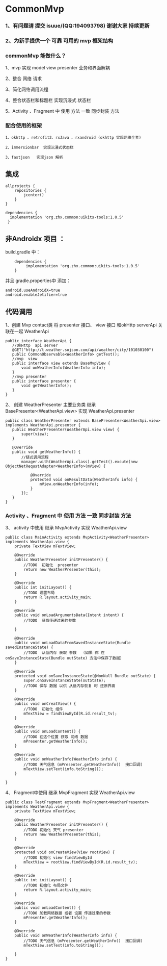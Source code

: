 # CommonMvp

### 1、有问题请 提交 isuue/(QQ:194093798) 谢谢大家 持续更新

### 2、为新手提供一个 可靠 可用的 mvp 框架结构

### commonMvp 能做什么？
 1、mvp 实现 model  view  presenter 业务和界面解耦

 2、整合 网络 请求

 3、简化网络调用流程

 4、整合状态栏和标题栏 实现沉浸式 状态栏

 5、Activity 、Fragment 中 使用  方法 一致 同步封装 方法

### 配合使用的框架
    1、okhttp 、retrofit2、rxJava 、rxandroid (okhttp 实现网络全套)

    2、immersionbar  实现沉浸式状态栏

    3、fastjson   实现json 解析

## 集成

```
allprojects {
    repositories {
        jcenter()
    }
}
```
```
dependencies {
  implementation 'org.zhx.common:uikits-tools:1.0.5'
 }
```
## 非Androidx 项目 ：
build.gradle 中：
```
	dependencies {
	     implementation 'org.zhx.common:uikits-tools:1.0.5'
	}
```
并且 gradle.properties中 添加：
```
android.useAndroidX=true
android.enableJetifier=true
```
## 代码调用
 1、创建 Mvp  contact类  将 presenter 接口、 view 接口  和okHttp  serverApi  关联在一起  WeatherApi
 ```
public interface WeatherApi {
    //OkHttp  api server
    @GET("http://t.weather.sojson.com/api/weather/city/101030100")
    public CommonObservable<WeatherInfo> getTest();
    //mvp  view
    public interface view extends BaseMvpView {
        void onWeatherInfo(WeatherInfo info);
    }
    //mvp presenter
    public interface presenter {
        void getWeatherInfo();
    }
}
 ```

 2、 创建 WeatherPresenter  主要业务类  继承 BasePresenter<WeatherApi.view>  实现 WeatherApi.presenter
 ```
public class WeatherPresenter extends BasePresenter<WeatherApi.view> implements WeatherApi.presenter {
    public WeatherPresenter(WeatherApi.view view) {
        super(view);
    }

    @Override
    public void getWeatherInfo() {
        //链式调用流程
        manager.with(WeatherApi.class).getTest().excute(new ObjectNetRequstAdapter<WeatherInfo>(mView) {

            @Override
            protected void onResultData(WeatherInfo info) {
                mView.onWeatherInfo(info);
            }
        });
    }
}
 ```
### Activity 、Fragment 中 使用  方法 一致 同步封装 方法

 3、 activity 中使用  继承 MvpActivity<WeatherPresenter>   实现  WeatherApi.view
 ```
 public class MainActivity extends MvpActivity<WeatherPresenter> implements WeatherApi.view {
     private TextView mTextView;

     @Override
     public WeatherPresenter initPresenter() {
         //TODO  初始化  presenter
         return new WeatherPresenter(this);
     }

     @Override
     public int initLayout() {
         //TODO 设置布局
         return R.layout.activity_main;
     }

     @Override
     public void onLoadArgumentsData(Intent intent) {
         //TODO  获取传递过来的参数

     }

     @Override
     public void onLoadDataFromSavedInstanceState(Bundle savedInstanceState) {
         //TODO  从低内存 获取 参数  （如果 你 在 onSaveInstanceState(Bundle outState) 方法中保存了数据）
     }

     @Override
     protected void onSaveInstanceState(@NonNull Bundle outState) {
         super.onSaveInstanceState(outState);
         //TODO 保存 数据 以供 从低内存恢复 时 还原界面
     }

     @Override
     public void onCreatView() {
         //TODO  初始化 组件
         mTextView = findViewById(R.id.result_tv);
     }

     @Override
     public void onLoadContent() {
         //TODO 在这个位置 获取 网络 数据
         mPresenter.getWeatherInfo();
     }

     @Override
     public void onWeatherInfo(WeatherInfo info) {
         //TODO 天气信息 (mPresenter.getWeatherInfo()  接口回调)
         mTextView.setText(info.toString());
     }

 }
 ```
 4、 Fragment中使用  继承 MvpFragment<WeatherPresenter>   实现  WeatherApi.view
```
public class TestFragment extends MvpFragment<WeatherPresenter> implements WeatherApi.view {
    private TextView mTextView;

    @Override
    public WeatherPresenter initPresenter() {
        //TODO 初始化 天气 presenter
        return new WeatherPresenter(this);
    }

    @Override
    protected void onCreateView(View rootView) {
        //TODO 初始化 view findViewById
        mTextView = rootView.findViewById(R.id.result_tv);
    }

    @Override
    public int initLayout() {
        //TODO 初始化 布局文件
        return R.layout.activity_main;
    }

    @Override
    public void onLoadContent() {
        //TODO 加载网络数据 或者 设置 传递过来的参数
        mPresenter.getWeatherInfo();
    }

    @Override
    public void onWeatherInfo(WeatherInfo info) {
        //TODO 天气信息 (mPresenter.getWeatherInfo()  接口回调)
        mTextView.setText(info.toString());

    }
}
```


